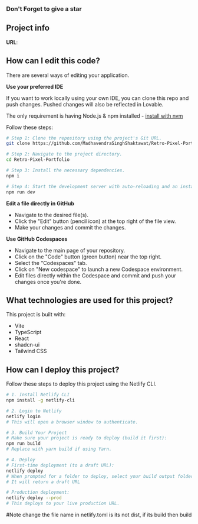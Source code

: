 ### Don't Forget to give a star 

## Project info

**URL**: 

## How can I edit this code?

There are several ways of editing your application.

**Use your preferred IDE**

If you want to work locally using your own IDE, you can clone this repo and push changes. Pushed changes will also be reflected in Lovable.

The only requirement is having Node.js & npm installed - [install with nvm](https://github.com/nvm-sh/nvm#installing-and-updating)

Follow these steps:

```sh
# Step 1: Clone the repository using the project's Git URL.
git clone https://github.com/MadhavendraSinghShaktawat/Retro-Pixel-Portfolio.git

# Step 2: Navigate to the project directory.
cd Retro-Pixel-Portfolio

# Step 3: Install the necessary dependencies.
npm i

# Step 4: Start the development server with auto-reloading and an instant preview.
npm run dev
```

**Edit a file directly in GitHub**

- Navigate to the desired file(s).
- Click the "Edit" button (pencil icon) at the top right of the file view.
- Make your changes and commit the changes.

**Use GitHub Codespaces**

- Navigate to the main page of your repository.
- Click on the "Code" button (green button) near the top right.
- Select the "Codespaces" tab.
- Click on "New codespace" to launch a new Codespace environment.
- Edit files directly within the Codespace and commit and push your changes once you're done.

## What technologies are used for this project?

This project is built with:

- Vite
- TypeScript
- React
- shadcn-ui
- Tailwind CSS

## How can I deploy this project?

Follow these steps to deploy this project using the Netlify CLI.

```sh
# 1. Install Netlify CLI
npm install -g netlify-cli

# 2. Login to Netlify
netlify login
# This will open a browser window to authenticate.

# 3. Build Your Project
# Make sure your project is ready to deploy (build it first):
npm run build
# Replace with yarn build if using Yarn.

# 4. Deploy
# First-time deployment (to a draft URL):
netlify deploy
# When prompted for a folder to deploy, select your build output folder (e.g., dist, build, or out)
# It will return a draft URL

# Production deployment:
netlify deploy --prod
# This deploys to your live production URL.
```
#Note
change the file name in netlify.toml is its not dist, if its build then build